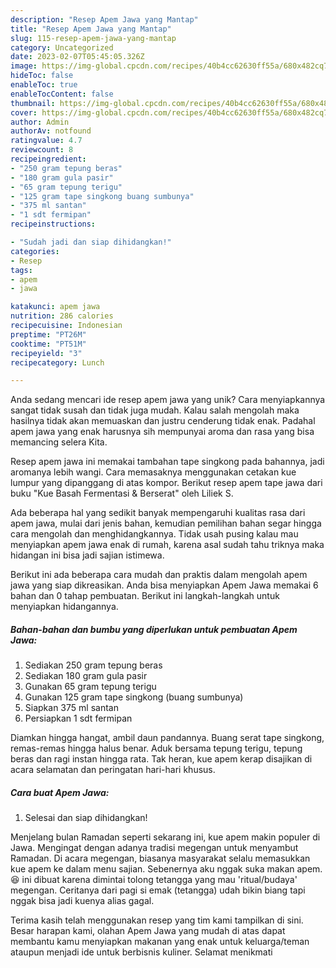 ```yaml
---
description: "Resep Apem Jawa yang Mantap"
title: "Resep Apem Jawa yang Mantap"
slug: 115-resep-apem-jawa-yang-mantap
category: Uncategorized
date: 2023-02-07T05:45:05.326Z
image: https://img-global.cpcdn.com/recipes/40b4cc62630ff55a/680x482cq70/apem-jawa-foto-resep-utama.jpg
hideToc: false
enableToc: true
enableTocContent: false
thumbnail: https://img-global.cpcdn.com/recipes/40b4cc62630ff55a/680x482cq70/apem-jawa-foto-resep-utama.jpg
cover: https://img-global.cpcdn.com/recipes/40b4cc62630ff55a/680x482cq70/apem-jawa-foto-resep-utama.jpg
author: Admin
authorAv: notfound
ratingvalue: 4.7
reviewcount: 8
recipeingredient:
- "250 gram tepung beras"
- "180 gram gula pasir"
- "65 gram tepung terigu"
- "125 gram tape singkong buang sumbunya"
- "375 ml santan"
- "1 sdt fermipan"
recipeinstructions:

- "Sudah jadi dan siap dihidangkan!"
categories:
- Resep
tags:
- apem
- jawa

katakunci: apem jawa 
nutrition: 286 calories
recipecuisine: Indonesian
preptime: "PT26M"
cooktime: "PT51M"
recipeyield: "3"
recipecategory: Lunch

---
```





Anda sedang mencari ide resep apem jawa yang unik? Cara menyiapkannya sangat tidak susah dan tidak juga mudah. Kalau salah mengolah maka hasilnya tidak akan memuaskan dan justru cenderung tidak enak. Padahal apem jawa yang enak harusnya sih mempunyai aroma dan rasa yang bisa memancing selera Kita.





Resep apem jawa ini memakai tambahan tape singkong pada bahannya, jadi aromanya lebih wangi. Cara memasaknya menggunakan cetakan kue lumpur yang dipanggang di atas kompor. Berikut resep apem tape jawa dari buku &#34;Kue Basah Fermentasi &amp; Berserat&#34; oleh Liliek S.

Ada beberapa hal yang sedikit banyak mempengaruhi kualitas rasa dari apem jawa, mulai dari jenis bahan, kemudian pemilihan bahan segar hingga cara mengolah dan menghidangkannya. Tidak usah pusing kalau mau menyiapkan apem jawa enak di rumah, karena asal sudah tahu triknya maka hidangan ini bisa jadi sajian istimewa.






Berikut ini ada beberapa cara mudah dan praktis dalam mengolah apem jawa yang siap dikreasikan. Anda bisa menyiapkan Apem Jawa memakai 6 bahan dan 0 tahap pembuatan. Berikut ini langkah-langkah untuk menyiapkan hidangannya.

<!--inarticleads1-->

##### Bahan-bahan dan bumbu yang diperlukan untuk pembuatan Apem Jawa:

1. Sediakan 250 gram tepung beras
1. Sediakan 180 gram gula pasir
1. Gunakan 65 gram tepung terigu
1. Gunakan 125 gram tape singkong (buang sumbunya)
1. Siapkan 375 ml santan
1. Persiapkan 1 sdt fermipan


Diamkan hingga hangat, ambil daun pandannya. Buang serat tape singkong, remas-remas hingga halus benar. Aduk bersama tepung terigu, tepung beras dan ragi instan hingga rata. Tak heran, kue apem kerap disajikan di acara selamatan dan peringatan hari-hari khusus. 

<!--inarticleads2-->

##### Cara buat Apem Jawa:


1. Selesai dan siap dihidangkan!

Menjelang bulan Ramadan seperti sekarang ini, kue apem makin populer di Jawa. Mengingat dengan adanya tradisi megengan untuk menyambut Ramadan. Di acara megengan, biasanya masyarakat selalu memasukkan kue apem ke dalam menu sajian. Sebenernya aku nggak suka makan apem.😆 ini dibuat karena dimintai tolong tetangga yang mau &#39;ritual/budaya&#39; megengan. Ceritanya dari pagi si emak (tetangga) udah bikin biang tapi nggak bisa jadi kuenya alias gagal. 

Terima kasih telah menggunakan resep yang tim kami tampilkan di sini. Besar harapan kami, olahan Apem Jawa yang mudah di atas dapat membantu kamu menyiapkan makanan yang enak untuk keluarga/teman ataupun menjadi ide untuk berbisnis kuliner. Selamat menikmati
